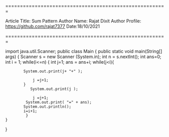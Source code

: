 
=======================================================

Article Title: Sum Pattern
Author Name: Rajat Dixit
Author Profile: https://github.com/rajat7377
Date:18/10/2021

=======================================================

import java.util.Scanner;
public class Main {
public static void main(String[] args) {
 Scanner s = new Scanner (System.in);
 int n = s.nextInt();
 int ans=0;
 int i = 1;
 while(i<=n) 
  {
             int j=1;
            ans = ans+i;
            while(j<i){
                
            System.out.print(j+ "+" );
               
                j =j+1;
            }
               System.out.print(j );
               
                j =j+1;
             System.out.print( "=" + ans);
            System.out.println();
            i=i+1;
             }
	}
}



